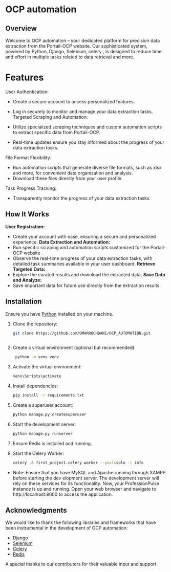 # OCP automation

## Overview

Welcome to OCP automation – your dedicated platform for precision data extraction from the Portail-OCP website. Our sophisticated system, powered by Python, Django, Selenium, celery , is designed to reduce time and effort in multiple tasks related to data retrieval and more.



# Features

User Authentication:

- Create a secure account to access personalized features.
- Log in securely to monitor and manage your data extraction tasks.
Targeted Scraping and Automation:

- Utilize specialized scraping techniques and custom automation scripts to extract specific data from Portail-OCP.
- Real-time updates ensure you stay informed about the progress of your data extraction tasks.

File Format Flexibility:
- Run automation scripts that generate diverse file formats, such as xlsx and more, for convenient data organization and analysis.
- Download these files directly from your user profile.
  
Task Progress Tracking:

- Transparently monitor the progress of your data extraction tasks.
## How It Works

**User Registration:**
- Create your account with ease, ensuring a secure and personalized experience.
**Data Extraction and Automation:**
- Run specific scraping and automation scripts customized for the Portail-OCP website .
- Observe the real-time progress of your data extraction tasks, with detailed task summaries available in your user dashboard.
**Retrieve Targeted Data:**
- Explore the curated results and download the extracted data.
**Save Data and Analyze:**
- Save important data for future use directly from the extraction results.

## Installation

Ensure you have [Python](https://www.python.org/downloads/) installed on your machine.

1. Clone the repository:
   ```bash
   git clone https://github.com/OMARROCHDANI/OCP_AUTOMATION.git
    
2. Create a virtual environment (optional but recommended):
   ```bash
    python -m venv venv

3. Activate the virtual environment:
   ```bash
   venv\Scripts\activate

4. Install dependencies:
    ```bash
    pip install -r requirements.txt

5. Create a superuser account:
    ```bash
    python manage.py createsuperuser

6. Start the development server:
    ```bash
    python manage.py runserver
7. Ensure Redis is installed and running.


8. Start the Celery Worker: 
    ```bash 
    celery -A first_project.celery worker --pool=solo -l info


- Note: Ensure that you have MySQL and Apache running through XAMPP before starting the dev elopment server. The development server will rely on these services for its functionality.
Now, your ProfessionPulse instance is up and running. Open your web browser and navigate to http://localhost:8000 to access the application.

## Acknowledgments

We would like to thank the following libraries and frameworks that have been instrumental in the development of OCP automation:

- [Django](https://www.djangoproject.com/)
- [Selenium](https://www.selenium.dev/)
- [Celery](https://docs.celeryq.dev/en/stable/)
- [Redis](https://redis.io/)

A special thanks to our contributors for their valuable input and support.

   

